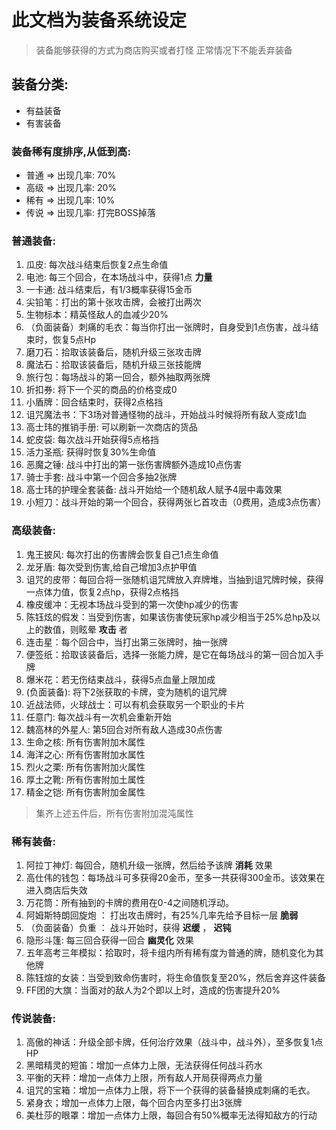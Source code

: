# 此文档为装备系统设定
> 装备能够获得的方式为商店购买或者打怪
> 正常情况下不能丢弃装备

## 装备分类:
- 有益装备
- 有害装备


### 装备稀有度排序,从低到高:
- 普通 => 出现几率: 70%
- 高级 => 出现几率: 20%
- 稀有 => 出现几率: 10%
- 传说 => 出现几率: 打完BOSS掉落

### 普通装备:
1. 瓜皮: 每次战斗结束后恢复2点生命值
1. 电池: 每三个回合，在本场战斗中，获得1点 __力量__
1. 一卡通: 战斗结束后，有1/3概率获得15金币
1. 尖铅笔：打出的第十张攻击牌，会被打出两次
1. 生物标本：精英怪敌人的血减少20%
1. （负面装备）刺痛的毛衣：每当你打出一张牌时，自身受到1点伤害，战斗结束时，恢复5点Hp
1. 磨刀石：拾取该装备后，随机升级三张攻击牌
1. 魔法石：拾取该装备后，随机升级三张技能牌
1. 旅行包：每场战斗的第一回合，额外抽取两张牌
1. 折扣券: 将下一个买的商品的价格变成0
1. 小盾牌：回合结束时，获得2点格挡
1. 诅咒魔法书：下3场对普通怪物的战斗，开始战斗时候将所有敌人变成1血
1. 高士玮的推销手册: 可以刷新一次商店的货品
1. 蛇皮袋: 每次战斗开始获得5点格挡
1. 活力圣瓶: 获得时恢复30%生命值
1. 恶魔之锤: 战斗中打出的第一张伤害牌额外造成10点伤害
1. 骑士手套: 战斗中第一个回合多抽2张牌
1. 高士玮的护理全套装备: 战斗开始给一个随机敌人赋予4层中毒效果
1. 小短刀：战斗开始的第一个回合，获得两张匕首攻击（0费用，造成3点伤害）

### 高级装备:
1. 鬼王披风: 每次打出的伤害牌会恢复自己1点生命值
1. 龙牙盾: 每次受到伤害,给自己增加3点护甲值
1. 诅咒的皮带：每回合将一张随机诅咒牌放入弃牌堆，当抽到诅咒牌时候，获得一点体力值，恢复2点hp，获得2点格挡
1. 橡皮缓冲：无视本场战斗受到的第一次使hp减少的伤害
1. 陈钰炫的假发：当受到伤害，如果该伤害使玩家hp减少相当于25%总hp及以上的数值，则眩晕 __攻击__ 者
1. 连击星：每个回合中，当打出第三张牌时，抽一张牌
1. 便签纸：拾取该装备后，选择一张能力牌，是它在每场战斗的第一回合加入手牌
1. 爆米花：若无伤结束战斗，获得5点血量上限加成
1. (负面装备): 将下2张获取的卡牌，变为随机的诅咒牌
1. 近战法师，火球战士：可以有机会获取另一个职业的卡片
1. 任意门: 每次战斗有一次机会重新开始
1. 魏高林的外星人: 第5回合对所有敌人造成30点伤害
1. 生命之核: 所有伤害附加木属性
1. 海洋之心: 所有伤害附加水属性
1. 烈火之栗: 所有伤害附加火属性
1. 厚土之靴: 所有伤害附加土属性
1. 精金之铠: 所有伤害附加金属性
> 集齐上述五件后，所有伤害附加混沌属性

### 稀有装备:
1. 阿拉丁神灯: 每回合，随机升级一张牌，然后给予该牌 __消耗__ 效果
1. 高仕伟的钱包：每场战斗可多获得20金币，至多一共获得300金币。该效果在进入商店后失效
1. 万花筒：所有抽到的卡牌的费用在0-4之间随机浮动。
1. 阿姆斯特朗回旋炮 ： 打出攻击牌时，有25%几率先给予目标一层 __脆弱__
1. （负面装备）负重 ： 战斗开始时，获得 __迟缓__ ， __迟钝__
1. 隐形斗篷: 每三回合获得一回合 __幽灵化__ 效果
1. 五年高考三年模拟：拾取时，将卡组内所有稀有度为普通的牌，随机变化为其他牌
1. 陈钰煊的女装：当受到致命伤害时，将生命值恢复至20%，然后舍弃这件装备
1. FF团的大旗：当面对的敌人为2个即以上时，造成的伤害提升20%

### 传说装备:

1. 高傲的神话：升级全部卡牌，任何治疗效果（战斗中，战斗外），至多恢复1点HP
1. 黑暗精灵的短笛：增加一点体力上限，无法获得任何战斗药水
1. 平衡的天秤：增加一点体力上限，所有敌人开局获得两点力量
1. 诅咒的宝箱：增加一点体力上限，将下一个获得的装备替换成刺痛的毛衣。
1. 紧身衣；增加一点体力上限，每个回合内至多打出3张牌
1. 美杜莎的眼罩：增加一点体力上限，每回合有50%概率无法得知敌方的行动
